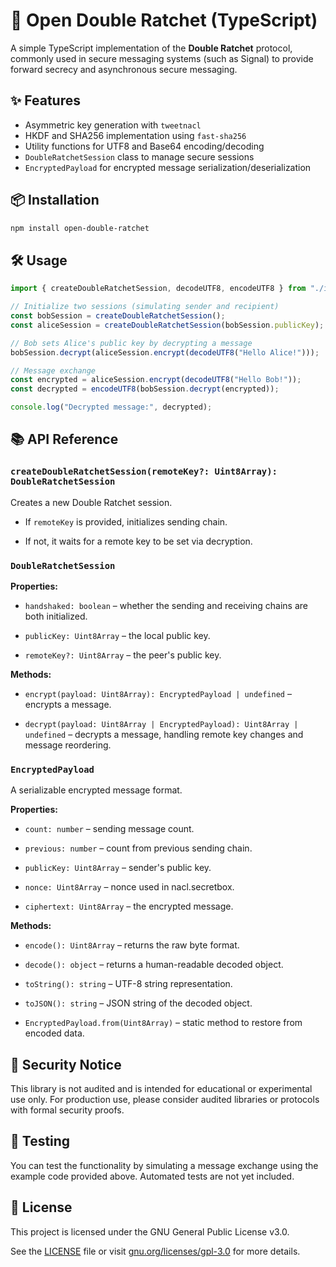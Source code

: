 # 🔐 Open Double Ratchet (TypeScript)

A simple TypeScript implementation of the **Double Ratchet** protocol, commonly used in secure messaging systems (such as Signal) to provide forward secrecy and asynchronous secure messaging.

## ✨ Features

- Asymmetric key generation with `tweetnacl`
- HKDF and SHA256 implementation using `fast-sha256`
- Utility functions for UTF8 and Base64 encoding/decoding
- `DoubleRatchetSession` class to manage secure sessions
- `EncryptedPayload` for encrypted message serialization/deserialization

## 📦 Installation

```bash
npm install open-double-ratchet
```

## 🛠️ Usage

```js
import { createDoubleRatchetSession, decodeUTF8, encodeUTF8 } from "./index";

// Initialize two sessions (simulating sender and recipient)
const bobSession = createDoubleRatchetSession();
const aliceSession = createDoubleRatchetSession(bobSession.publicKey);

// Bob sets Alice's public key by decrypting a message
bobSession.decrypt(aliceSession.encrypt(decodeUTF8("Hello Alice!")));

// Message exchange
const encrypted = aliceSession.encrypt(decodeUTF8("Hello Bob!"));
const decrypted = encodeUTF8(bobSession.decrypt(encrypted));

console.log("Decrypted message:", decrypted);
```

## 📚 API Reference

### `createDoubleRatchetSession(remoteKey?: Uint8Array): DoubleRatchetSession`

Creates a new Double Ratchet session.

- If `remoteKey` is provided, initializes sending chain.

- If not, it waits for a remote key to be set via decryption.

### `DoubleRatchetSession`

**Properties:**
- `handshaked: boolean` – whether the sending and receiving chains are both initialized.

- `publicKey: Uint8Array` – the local public key.

- `remoteKey?: Uint8Array` – the peer's public key.

**Methods:**
- `encrypt(payload: Uint8Array): EncryptedPayload | undefined` – encrypts a message.

- `decrypt(payload: Uint8Array | EncryptedPayload): Uint8Array | undefined` – decrypts a message, handling remote key changes and message reordering.

### `EncryptedPayload`

A serializable encrypted message format.

**Properties:**
- `count: number` – sending message count.

- `previous: number` – count from previous sending chain.

- `publicKey: Uint8Array` – sender's public key.

- `nonce: Uint8Array` – nonce used in nacl.secretbox.

- `ciphertext: Uint8Array` – the encrypted message.

**Methods:**
- `encode(): Uint8Array` – returns the raw byte format.

- `decode(): object` – returns a human-readable decoded object.

- `toString(): string` – UTF-8 string representation.

- `toJSON(): string` – JSON string of the decoded object.

- `EncryptedPayload.from(Uint8Array)` – static method to restore from encoded data.

## 🔐 Security Notice
This library is not audited and is intended for educational or experimental use only. For production use, please consider audited libraries or protocols with formal security proofs.

## 🧪 Testing
You can test the functionality by simulating a message exchange using the example code provided above. Automated tests are not yet included.

## 📄 License
This project is licensed under the GNU General Public License v3.0.

See the [LICENSE](LICENSE) file or visit [gnu.org/licenses/gpl-3.0](https://www.gnu.org/licenses/gpl-3.0) for more details.